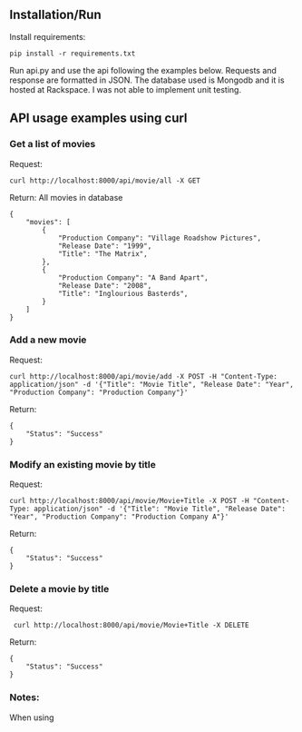 ## Installation/Run
Install requirements:
```
pip install -r requirements.txt
```

Run api.py and use the api following the examples below. Requests and response are formatted in JSON. The database used is Mongodb and it is hosted at Rackspace.
I was not able to implement unit testing.

## API usage examples using curl

### Get a list of movies
Request:
```
curl http://localhost:8000/api/movie/all -X GET
```
Return: All movies in database
```
{
    "movies": [
        {
            "Production Company": "Village Roadshow Pictures",
            "Release Date": "1999",
            "Title": "The Matrix",
        },
        {
            "Production Company": "A Band Apart",
            "Release Date": "2008",
            "Title": "Inglourious Basterds",
        }
    ]
}
```
### Add a new movie
Request:
```
curl http://localhost:8000/api/movie/add -X POST -H "Content-Type: application/json" -d '{"Title": "Movie Title", "Release Date": "Year", "Production Company": "Production Company"}'
```
Return:
```
{
    "Status": "Success"
}
```
### Modify an existing movie by title
Request:
```
curl http://localhost:8000/api/movie/Movie+Title -X POST -H "Content-Type: application/json" -d '{"Title": "Movie Title", "Release Date": "Year", "Production Company": "Production Company A"}'
```
Return:
```
{
    "Status": "Success"
}
```
### Delete a movie by title
Request:
```
 curl http://localhost:8000/api/movie/Movie+Title -X DELETE
```
Return:
```
{
    "Status": "Success"
}
```

### Notes:
When using <title> to modify or delete movies, use '+' instead of whitespace " " for movies with titles longer
than 1 word. E.g. The Matrix would be written as http://localhost:8000/api/movie/The+Matrix

Errors return in the following format:
```
{
  "error": {
    "message": "Error Message"
  }
}
```

